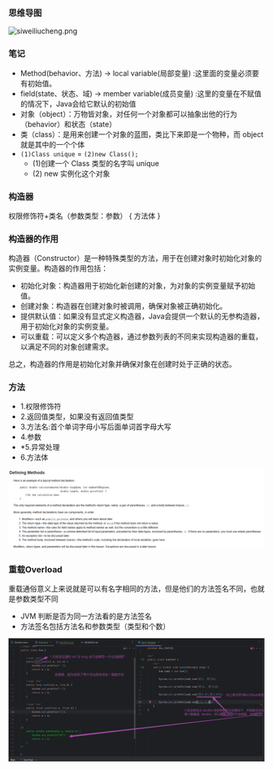 ### 思维导图
![siweiliucheng.png](img/siweiliucheng.png)

### 笔记
- Method(behavior、方法) -> local variable(局部变量) :这里面的变量必须要有初始值。
- field(state、状态、域) -> member variable(成员变量) :这里的变量在不赋值的情况下，Java会给它默认的初始值
- 对象（object）：万物皆对象，对任何一个对象都可以抽象出他的行为（behavior）和状态（state）
- 类（class）：是用来创建一个对象的蓝图，类比下来即是一个物种，而 object 就是其中的一个个体
- `(1)Class unique` = `(2)new Class();`
  - (1)创建一个 Class 类型的名字叫 unique 
  - (2) new 实例化这个对象

### 构造器
权限修饰符+类名（参数类型：参数） { 方法体 }

### 构造器的作用
构造器（Constructor）是一种特殊类型的方法，用于在创建对象时初始化对象的实例变量。构造器的作用包括：

- 初始化对象：构造器用于初始化新创建的对象，为对象的实例变量赋予初始值。
- 创建对象：构造器在创建对象时被调用，确保对象被正确初始化。
- 提供默认值：如果没有显式定义构造器，Java会提供一个默认的无参构造器，用于初始化对象的实例变量。
- 可以重载：可以定义多个构造器，通过参数列表的不同来实现构造器的重载，以满足不同的对象创建需求。

总之，构造器的作用是初始化对象并确保对象在创建时处于正确的状态。

### 方法
- 1.权限修饰符
- 2.返回值类型，如果没有返回值类型
- 3.方法名:首个单词字母小写后面单词首字母大写
- 4.参数
- *5.异常处理
- 6.方法体

![img.png](img/defineMethod.png)

### 重载Overload
重载通俗意义上来说就是可以有名字相同的方法，但是他们的方法签名不同，也就是参数类型不同
- JVM 判断是否为同一方法看的是方法签名
- 方法签名包括方法名和参数类型（类型和个数）

![img.png](img/overload.png)